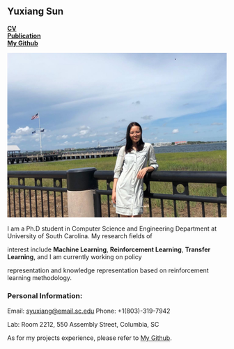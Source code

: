 ## Yuxiang Sun

[**CV**]()             
[**Publication**]()               
[**My Github**](https://github.com/SunCherry)

 ![GitHub Logo](https://github.com/SunCherry/SunCherry.github.io/blob/master/me.png)

I am a Ph.D student in Computer Science and Engineering Department at University of South Carolina. My research fields of 

interest include **Machine Learning**, **Reinforcement Learning**, **Transfer Learning**, and I am currently working on policy 

representation and knowledge representation based on reinforcement learning methodology.

### Personal Information:
Email: syuxiang@email.sc.edu   Phone: +1(803)-319-7942

Lab: Room 2212, 550 Assembly Street, Columbia, SC

As for my projects experience, please refer to [My Github](https://github.com/SunCherry).

